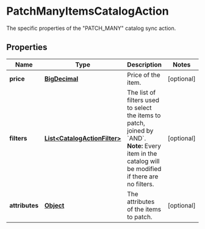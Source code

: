 

# PatchManyItemsCatalogAction

The specific properties of the \"PATCH_MANY\" catalog sync action.
## Properties

Name | Type | Description | Notes
------------ | ------------- | ------------- | -------------
**price** | [**BigDecimal**](BigDecimal.md) | Price of the item. |  [optional]
**filters** | [**List&lt;CatalogActionFilter&gt;**](CatalogActionFilter.md) | The list of filters used to select the items to patch, joined by &#x60;AND&#x60;.  **Note:** Every item in the catalog will be modified if there are no filters.  |  [optional]
**attributes** | [**Object**](.md) | The attributes of the items to patch. |  [optional]



